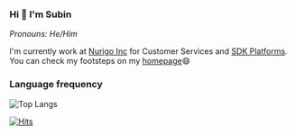 ### Hi 👋 I'm Subin

_Pronouns: He/Him_  

I'm currently work at [Nurigo Inc](https://nurigo.net) for Customer Services and [SDK Platforms](https://github.com/solapi).  
You can check my footsteps on my [homepage](https://www.subux.dev)😄    

### Language frequency  

![Top Langs](https://github-readme-stats.vercel.app/api/top-langs/?username=Palbahngmiyine&layout=compact&hide=Objective-C,Swift&langs_count=10)

[![Hits](https://hits.seeyoufarm.com/api/count/incr/badge.svg?url=https%3A%2F%2Fgithub.com%2Fpalbahngmiyine%2Fpalbahngmiyine&count_bg=%2379C83D&title_bg=%23555555&icon=&icon_color=%23E7E7E7&title=hits&edge_flat=false)](https://subux.dev)

